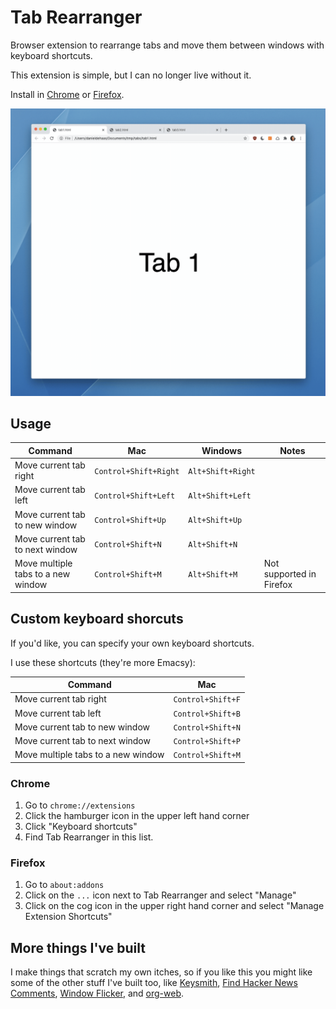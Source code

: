 # Tab Rearranger

Browser extension to rearrange tabs and move them between windows with keyboard shortcuts.

This extension is simple, but I can no longer live without it.

Install in [Chrome](https://chrome.google.com/webstore/detail/tab-rearranger/dapkahjmelfklmpmilfdmlggcbnpcndd) or [Firefox](https://addons.mozilla.org/en-US/firefox/addon/tab-rearranger/).

![Demo](./demo.gif)

## Usage

| Command | Mac | Windows | Notes |
| ------- | --- | ------- | ----- |
| Move current tab right | `Control+Shift+Right` | `Alt+Shift+Right` | |
| Move current tab left | `Control+Shift+Left` | `Alt+Shift+Left` | |
| Move current tab to new window | `Control+Shift+Up` | `Alt+Shift+Up` | |
| Move current tab to next window | `Control+Shift+N` | `Alt+Shift+N` | |
| Move multiple tabs to a new window | `Control+Shift+M` | `Alt+Shift+M` | Not supported in Firefox |

## Custom keyboard shorcuts

If you'd like, you can specify your own keyboard shortcuts.

I use these shortcuts (they're more Emacsy):

| Command | Mac |
| ------- | --- |
| Move current tab right | `Control+Shift+F` |
| Move current tab left | `Control+Shift+B` |
| Move current tab to new window | `Control+Shift+N` |
| Move current tab to next window | `Control+Shift+P` |
| Move multiple tabs to a new window | `Control+Shift+M` |

### Chrome

1. Go to `chrome://extensions`
2. Click the hamburger icon in the upper left hand corner
3. Click "Keyboard shortcuts"
4. Find Tab Rearranger in this list.

### Firefox

1. Go to `about:addons`
2. Click on the `...` icon next to Tab Rearranger and select "Manage"
3. Click on the cog icon in the upper right hand corner and select "Manage Extension Shortcuts"

## More things I've built

I make things that scratch my own itches, so if you like this you might like some of the other stuff I've built too, like [Keysmith](https://keysmith.app), [Find Hacker News Comments](https://github.com/DanielDe/FindHackerNewsComments), [Window Flicker](https://www.danielde.dev/window-flicker), and [org-web](https://github.com/danielde/org-web).
